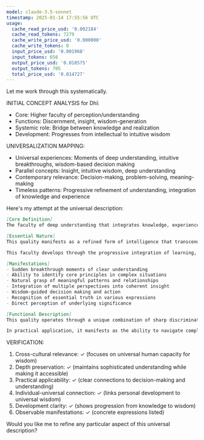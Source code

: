 ```yaml
---
model: claude-3.5-sonnet
timestamp: 2025-01-14 17:55:56 UTC
usage:
  cache_read_price_usd: '0.002184'
  cache_read_tokens: 7279
  cache_write_price_usd: '0.000000'
  cache_write_tokens: 0
  input_price_usd: '0.001968'
  input_tokens: 656
  output_price_usd: '0.010575'
  output_tokens: 705
  total_price_usd: '0.014727'
---
```


Let me work through this systematically.

INITIAL CONCEPT ANALYSIS for Dhī:
- Core: Higher faculty of perception/understanding
- Functions: Discernment, insight, wisdom-generation
- Systemic role: Bridge between knowledge and realization
- Development: Progresses from intellectual to intuitive wisdom

UNIVERSALIZATION MAPPING:
- Universal experiences: Moments of deep understanding, intuitive breakthroughs, wisdom-based decision making
- Parallel concepts: Insight, intuitive wisdom, deep understanding
- Contemporary relevance: Decision-making, problem-solving, meaning-making
- Timeless patterns: Progressive refinement of understanding, integration of knowledge and experience

Here's my attempt at the universal description:

```markdown
[Core Definition]
The faculty of deep understanding that integrates knowledge, experience, and insight into coherent wisdom. It represents the mind's capacity to penetrate beyond surface appearances to grasp essential principles and meaningful patterns, enabling both profound comprehension and wise action.

[Essential Nature]
This quality manifests as a refined form of intelligence that transcends mere analytical thinking. It combines sharp discernment with intuitive understanding, operating at the intersection of accumulated knowledge and direct perception. Unlike routine thinking, it penetrates to the heart of matters, revealing underlying principles and meaningful connections.

This faculty develops through the progressive integration of learning, experience, and reflection, eventually maturing into a stable capacity for wise discernment. It represents the mind's natural ability to comprehend deeper truths when properly cultivated and aligned.

[Manifestations]
- Sudden breakthrough moments of clear understanding
- Ability to identify core principles in complex situations
- Natural grasp of meaningful patterns and relationships
- Integration of multiple perspectives into coherent insight
- Wisdom-guided decision making and action
- Recognition of essential truth in various expressions
- Direct perception of underlying significance

[Functional Description]
This quality operates through a unique combination of sharp discrimination and synthetic understanding. It processes information not just sequentially but holistically, drawing on both explicit knowledge and implicit understanding to achieve deeper comprehension. When fully developed, it functions as an immediate grasp of truth and meaning, bypassing slower analytical processes while maintaining precision and accuracy.

In practical application, it manifests as the ability to navigate complex situations with wisdom, make decisions aligned with deeper principles, and understand matters in their broader context. It enables one to cut through confusion, identify what is truly relevant, and act from a place of genuine understanding rather than mere knowledge or reaction. This faculty becomes increasingly refined through conscious cultivation, eventually operating as a natural lens through which reality is perceived and understood.
```

VERIFICATION:
1. Cross-cultural relevance: ✓ (focuses on universal human capacity for wisdom)
2. Depth preservation: ✓ (maintains sophisticated understanding while making it accessible)
3. Practical applicability: ✓ (clear connections to decision-making and understanding)
4. Individual-universal connection: ✓ (links personal development to universal wisdom)
5. Development clarity: ✓ (shows progression from knowledge to wisdom)
6. Observable manifestations: ✓ (concrete expressions listed)

Would you like me to refine any particular aspect of this universal description?
